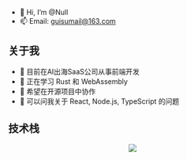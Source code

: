 - 👋 Hi, I’m @Null
- 📫 Email: guisumail@163.com
  
## 关于我
  
- 👀 目前在AI出海SaaS公司从事前端开发
- 🌱 正在学习 Rust 和 WebAssembly
- 👯 希望在开源项目中协作
- 💬 可以问我关于 React, Node.js, TypeScript 的问题


## 技术栈

<p align="center">
  <a href="https://skillicons.dev">
    <img src="https://skillicons.dev/icons?i=git,vscode,react,js,ts,webpack,nodejs,nestjs,md" />
  </a>
</p>

